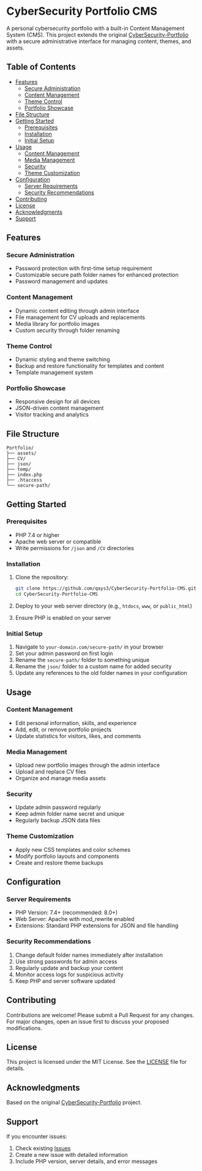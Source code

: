 # CyberSecurity Portfolio CMS

A personal cybersecurity portfolio with a built-in Content Management System (CMS). This project extends the original [CyberSecurity-Portfolio](https://github.com/qays3/CyberSecurity-Portfolio) with a secure administrative interface for managing content, themes, and assets.

## Table of Contents

- [Features](#features)
  - [Secure Administration](#secure-administration)
  - [Content Management](#content-management)
  - [Theme Control](#theme-control)
  - [Portfolio Showcase](#portfolio-showcase)
- [File Structure](#file-structure)
- [Getting Started](#getting-started)
  - [Prerequisites](#prerequisites)
  - [Installation](#installation)
  - [Initial Setup](#initial-setup)
- [Usage](#usage)
  - [Content Management](#content-management-1)
  - [Media Management](#media-management)
  - [Security](#security)
  - [Theme Customization](#theme-customization)
- [Configuration](#configuration)
  - [Server Requirements](#server-requirements)
  - [Security Recommendations](#security-recommendations)
- [Contributing](#contributing)
- [License](#license)
- [Acknowledgments](#acknowledgments)
- [Support](#support)

## Features

### Secure Administration
- Password protection with first-time setup requirement
- Customizable secure path folder names for enhanced protection
- Password management and updates

### Content Management
- Dynamic content editing through admin interface
- File management for CV uploads and replacements
- Media library for portfolio images
- Custom security through folder renaming

### Theme Control
- Dynamic styling and theme switching
- Backup and restore functionality for templates and content
- Template management system

### Portfolio Showcase
- Responsive design for all devices
- JSON-driven content management
- Visitor tracking and analytics

## File Structure

```
Portfolio/
├── assets/
├── CV/
├── json/
├── temp/
├── index.php
├── .htaccess
└── secure-path/
```

## Getting Started

### Prerequisites
- PHP 7.4 or higher
- Apache web server or compatible
- Write permissions for `/json` and `/CV` directories

### Installation

1. Clone the repository:
   ```bash
   git clone https://github.com/qays3/CyberSecurity-Portfolio-CMS.git
   cd CyberSecurity-Portfolio-CMS
   ```

2. Deploy to your web server directory (e.g., `htdocs`, `www`, or `public_html`)

3. Ensure PHP is enabled on your server

### Initial Setup

1. Navigate to `your-domain.com/secure-path/` in your browser
2. Set your admin password on first login
3. Rename the `secure-path/` folder to something unique
4. Rename the `json/` folder to a custom name for added security
5. Update any references to the old folder names in your configuration

## Usage

### Content Management
- Edit personal information, skills, and experience
- Add, edit, or remove portfolio projects
- Update statistics for visitors, likes, and comments

### Media Management
- Upload new portfolio images through the admin interface
- Upload and replace CV files
- Organize and manage media assets

### Security
- Update admin password regularly
- Keep admin folder name secret and unique
- Regularly backup JSON data files

### Theme Customization
- Apply new CSS templates and color schemes
- Modify portfolio layouts and components
- Create and restore theme backups

## Configuration

### Server Requirements
- PHP Version: 7.4+ (recommended: 8.0+)
- Web Server: Apache with mod_rewrite enabled
- Extensions: Standard PHP extensions for JSON and file handling

### Security Recommendations
1. Change default folder names immediately after installation
2. Use strong passwords for admin access
3. Regularly update and backup your content
4. Monitor access logs for suspicious activity
5. Keep PHP and server software updated

## Contributing

Contributions are welcome! Please submit a Pull Request for any changes. For major changes, open an issue first to discuss your proposed modifications.

## License

This project is licensed under the MIT License. See the [LICENSE](LICENSE) file for details.

## Acknowledgments

Based on the original [CyberSecurity-Portfolio](https://github.com/qays3/CyberSecurity-Portfolio) project.

## Support

If you encounter issues:
1. Check existing [Issues](https://github.com/qays3/CyberSecurity-Portfolio-CMS/issues)
2. Create a new issue with detailed information
3. Include PHP version, server details, and error messages